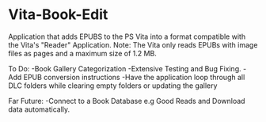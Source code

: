 # Vita-Book-Edit

Application that adds EPUBS to the PS Vita into a format compatible with the Vita's "Reader" Application.
Note:
The Vita only reads EPUBs with image files as pages and a maximum size of 1.2 MB.

To Do:
-Book Gallery Categorization 
-Extensive Testing and Bug Fixing.
-Add EPUB conversion instructions
-Have the application loop through all DLC folders while clearing empty folders or updating the gallery

Far Future:
-Connect to a Book Database e.g Good Reads and Download data automatically.


